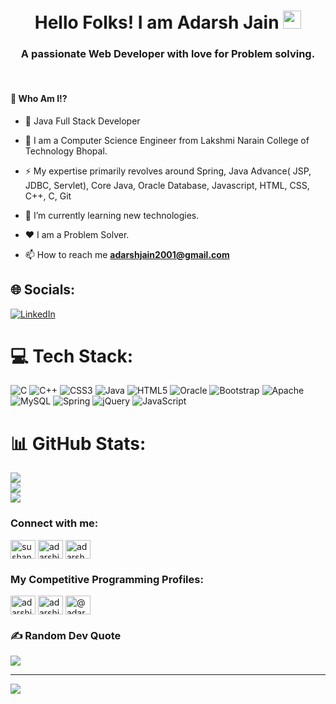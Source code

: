 <h1 align="center"> Hello Folks! I am Adarsh Jain <img src="https://github.com/TheDudeThatCode/TheDudeThatCode/blob/master/Assets/Hi.gif" width="29px"></h1>
<h3 align="center">A passionate Web Developer with love for Problem solving.</h3>

<br>

#### 🤔 Who Am I!?
- :rocket: Java Full Stack Developer 
- 🏫 I am a Computer Science Engineer from Lakshmi Narain College of Technology Bhopal.
- ⚡️ My expertise primarily revolves around Spring, Java Advance( JSP, JDBC, Servlet), Core Java, Oracle Database, Javascript, HTML, CSS, C++, C, Git
- 🔭 I’m currently learning new technologies. 
- ♥️ I am a Problem Solver.

- 📫 How to reach me **adarshjain2001@gmail.com**


## 🌐 Socials:
[![LinkedIn](https://img.shields.io/badge/LinkedIn-%230077B5.svg?logo=linkedin&logoColor=white)](https://linkedin.com/in/https://www.linkedin.com/in/adarshjain10/) 

# 💻 Tech Stack:
![C](https://img.shields.io/badge/c-%2300599C.svg?style=for-the-badge&logo=c&logoColor=white) ![C++](https://img.shields.io/badge/c++-%2300599C.svg?style=for-the-badge&logo=c%2B%2B&logoColor=white) ![CSS3](https://img.shields.io/badge/css3-%231572B6.svg?style=for-the-badge&logo=css3&logoColor=white) ![Java](https://img.shields.io/badge/java-%23ED8B00.svg?style=for-the-badge&logo=java&logoColor=white) ![HTML5](https://img.shields.io/badge/html5-%23E34F26.svg?style=for-the-badge&logo=html5&logoColor=white) ![Oracle](https://img.shields.io/badge/Oracle-F80000?style=for-the-badge&logo=oracle&logoColor=white) ![Bootstrap](https://img.shields.io/badge/bootstrap-%23563D7C.svg?style=for-the-badge&logo=bootstrap&logoColor=white) ![Apache](https://img.shields.io/badge/apache-%23D42029.svg?style=for-the-badge&logo=apache&logoColor=white) ![MySQL](https://img.shields.io/badge/mysql-%2300f.svg?style=for-the-badge&logo=mysql&logoColor=white) ![Spring](https://img.shields.io/badge/spring-%236DB33F.svg?style=for-the-badge&logo=spring&logoColor=white) ![jQuery](https://img.shields.io/badge/jquery-%230769AD.svg?style=for-the-badge&logo=jquery&logoColor=white) ![JavaScript](https://img.shields.io/badge/javascript-%23323330.svg?style=for-the-badge&logo=javascript&logoColor=%23F7DF1E)
# 📊 GitHub Stats:
![](https://github-readme-stats.vercel.app/api?username=Adarshjain10&theme=dark&hide_border=false&include_all_commits=true&count_private=false)<br/>
![](https://github-readme-streak-stats.herokuapp.com/?user=Adarshjain10&theme=dark&hide_border=false)<br/>
![](https://github-readme-stats.vercel.app/api/top-langs/?username=Adarshjain10&theme=dark&hide_border=false&include_all_commits=true&count_private=false&layout=compact)


<h3 align="left">Connect with me:</h3>
<p align="left">
<a href="https://www.linkedin.com/in/adarshjain10/" target="blank"><img align="center" src="https://cdn.jsdelivr.net/npm/simple-icons@3.0.1/icons/linkedin.svg" alt="sushant-gaurav" height="30" width="40" /></a>
<a href="https://www.facebook.com/adarshjain2001/" target="blank"><img align="center" src="https://cdn.jsdelivr.net/npm/simple-icons@3.0.1/icons/facebook.svg" alt="adarshjain10" height="30" width="40" /></a>
<a href="https://www.instagram.com/adarsh_jain_10/" target="blank"><img align="center" src="https://cdn.jsdelivr.net/npm/simple-icons@3.0.1/icons/instagram.svg" alt="adarsh_jain_10" height="30" width="40" /></a>
</p>

<h3 align="left">My Competitive Programming Profiles:</h3>
<p align="left">
<a href="https://auth.geeksforgeeks.org/user/adarshjain2001/" target="blank"><img align="center" src="https://cdn.jsdelivr.net/npm/simple-icons@3.0.1/icons/geeksforgeeks.svg" alt="adarshjain2001" height="30" width="40" /></a>
<a href="https://leetcode.com/adarshjain10/" target="blank"><img align="center" src="https://cdn.jsdelivr.net/npm/simple-icons@3.0.1/icons/leetcode.svg" alt="adarshjain10" height="30" width="40" /></a>
<a href="https://www.hackerrank.com/adarshjain2001" target="blank"><img align="center" src="https://cdn.jsdelivr.net/npm/simple-icons@3.0.1/icons/hackerrank.svg" alt="@adarshjain2001" height="30" width="40" /></a>
</p>

### ✍️ Random Dev Quote
![](https://quotes-github-readme.vercel.app/api?type=horizontal&theme=radical)

---
[![](https://visitcount.itsvg.in/api?id=Adarshjain10&icon=0&color=0)](https://visitcount.itsvg.in)
